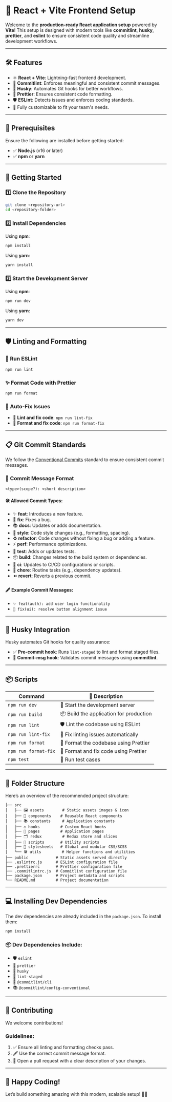 # 🚀 React + Vite Frontend Setup

Welcome to the **production-ready React application setup** powered by **Vite**! This setup is designed with modern tools like **commitlint**, **husky**, **prettier**, and **eslint** to ensure consistent code quality and streamline development workflows.

---

## 🛠️ Features

- ⚛️ **React + Vite**: Lightning-fast frontend development.
- 🧹 **Commitlint**: Enforces meaningful and consistent commit messages.
- 🐶 **Husky**: Automates Git hooks for better workflows.
- 🎨 **Prettier**: Ensures consistent code formatting.
- 🛡️ **ESLint**: Detects issues and enforces coding standards.
- 🔧 Fully customizable to fit your team's needs.

---

## 🚩 Prerequisites

Ensure the following are installed before getting started:
- ✅ **Node.js** (v16 or later)
- ✅ **npm** or **yarn**

---

## 🚀 Getting Started

### 1️⃣ Clone the Repository
```bash
git clone <repository-url>
cd <repository-folder>
```

### 2️⃣ Install Dependencies
Using **npm**:
```bash
npm install
```

Using **yarn**:
```bash
yarn install
```

### 3️⃣ Start the Development Server
Using **npm**:
```bash
npm run dev
```

Using **yarn**:
```bash
yarn dev
```

---

## 🛡️ Linting and Formatting

### 📄 Run ESLint
```bash
npm run lint
```

### ✨ Format Code with Prettier
```bash
npm run format
```

### 🔧 Auto-Fix Issues
- 🧹 **Lint and fix code**: `npm run lint-fix`
- 🎨 **Format and fix code**: `npm run format-fix`

---

## 📋 Git Commit Standards

We follow the [Conventional Commits](https://www.conventionalcommits.org/) standard to ensure consistent commit messages.  

### 📝 Commit Message Format
```
<type>(scope?): <short description>
```

#### 🛠️ Allowed Commit Types:
- ✨ **feat**: Introduces a new feature.
- 🐛 **fix**: Fixes a bug.
- 📚 **docs**: Updates or adds documentation.
- 🎨 **style**: Code style changes (e.g., formatting, spacing).
- ♻️ **refactor**: Code changes without fixing a bug or adding a feature.
- ⚡ **perf**: Performance optimizations.
- 🧪 **test**: Adds or updates tests.
- 📦 **build**: Changes related to the build system or dependencies.
- 🤖 **ci**: Updates to CI/CD configurations or scripts.
- 🧹 **chore**: Routine tasks (e.g., dependency updates).
- ⏪ **revert**: Reverts a previous commit.

#### 🖋️ Example Commit Messages:
- `✨ feat(auth): add user login functionality`
- `🐛 fix(ui): resolve button alignment issue`

---

## 🐙 Husky Integration

Husky automates Git hooks for quality assurance:
- ✅ **Pre-commit hook**: Runs `lint-staged` to lint and format staged files.
- 📝 **Commit-msg hook**: Validates commit messages using **commitlint**.

---

## 📦 Scripts

| Command               | 🔧 Description                                  |
|-----------------------|----------------------------------------------|
| `npm run dev`         | 🚀 Start the development server                |
| `npm run build`       | 📦 Build the application for production        |
| `npm run lint`        | 🛡️ Lint the codebase using ESLint              |
| `npm run lint-fix`    | 🧹 Fix linting issues automatically            |
| `npm run format`      | 🎨 Format the codebase using Prettier          |
| `npm run format-fix`  | 🔧 Format and fix code using Prettier          |
| `npm test`            | 🧪 Run test cases                              |

---

## 📌 Folder Structure

Here’s an overview of the recommended project structure:

```
├── src
│   ├── 🖼️ assets        # Static assets images & icon
│   ├── 🧩 components    # Reusable React components
│   ├── 📚 constants     # Application constants
│   ├── ⚓ hooks         # Custom React hooks
│   ├── 📄 pages         # Application pages
│   ├── 🗂️ redux         # Redux store and slices
│   ├── 📜 scripts       # Utility scripts
│   ├── 🎨 stylesheets   # Global and modular CSS/SCSS
│   └── 🛠️ utils         # Helper functions and utilities
├── public            # Static assets served directly
├── .eslintrc.js      # ESLint configuration file
├── .prettierrc       # Prettier configuration file
├── .commitlintrc.js  # Commitlint configuration file
├── package.json      # Project metadata and scripts
└── README.md         # Project documentation
```

---

## 💻 Installing Dev Dependencies

The dev dependencies are already included in the `package.json`. To install them:
```bash
npm install
```

### 📦 Dev Dependencies Include:
- 🛡️ `eslint`
- 🎨 `prettier`
- 🐶 `husky`
- 🧹 `lint-staged`
- 📝 `@commitlint/cli`
- 📚 `@commitlint/config-conventional`

---

## 🌟 Contributing

We welcome contributions!  
### Guidelines:
1. ✅ Ensure all linting and formatting checks pass.
2. 🖋️ Use the correct commit message format.
3. 🔄 Open a pull request with a clear description of your changes.

---

## 🎉 Happy Coding!

Let’s build something amazing with this modern, scalable setup! 🚀✨
